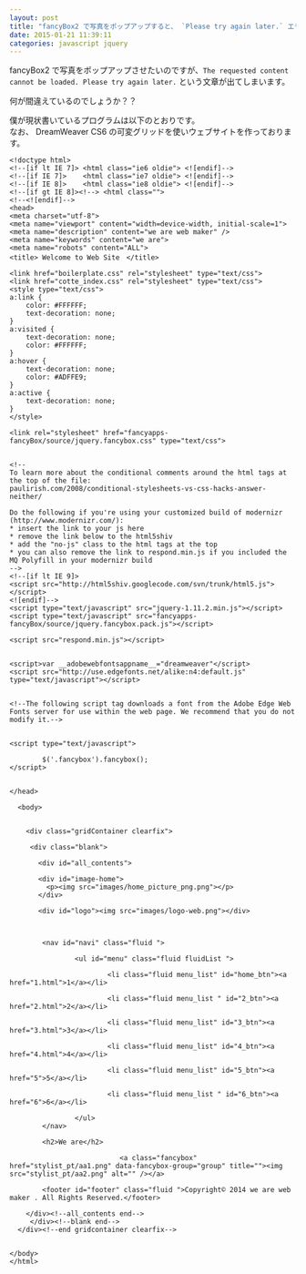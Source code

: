 ```yaml
---
layout: post
title: "fancyBox2 で写真をポップアップすると、 `Please try again later.` エラーが表示される"
date: 2015-01-21 11:39:11
categories: javascript jquery
---
```

<p>fancyBox2 で写真をポップアップさせたいのですが、<code>The requested content cannot be loaded. Please try again later.</code> という文章が出てしまいます。</p>

<p>何が間違えているのでしょうか？？</p>

<p>僕が現状書いているプログラムは以下のとおりです。<br>
なお、 DreamWeaver CS6 の可変グリッドを使いウェブサイトを作っております。</p>

<pre><code>&lt;!doctype html&gt;
&lt;!--[if lt IE 7]&gt; &lt;html class="ie6 oldie"&gt; &lt;![endif]--&gt;
&lt;!--[if IE 7]&gt;    &lt;html class="ie7 oldie"&gt; &lt;![endif]--&gt;
&lt;!--[if IE 8]&gt;    &lt;html class="ie8 oldie"&gt; &lt;![endif]--&gt;
&lt;!--[if gt IE 8]&gt;&lt;!--&gt; &lt;html class=""&gt;
&lt;!--&lt;![endif]--&gt;
&lt;head&gt;
&lt;meta charset="utf-8"&gt;
&lt;meta name="viewport" content="width=device-width, initial-scale=1"&gt;
&lt;meta name="description" content="we are web maker" /&gt;
&lt;meta name="keywords" content="we are"&gt;
&lt;meta name="robots" content="ALL"&gt;
&lt;title&gt; Welcome to Web Site　&lt;/title&gt;

&lt;link href="boilerplate.css" rel="stylesheet" type="text/css"&gt;
&lt;link href="cotte_index.css" rel="stylesheet" type="text/css"&gt;
&lt;style type="text/css"&gt;
a:link {
    color: #FFFFFF;
    text-decoration: none;
}
a:visited {
    text-decoration: none;
    color: #FFFFFF;
}
a:hover {
    text-decoration: none;
    color: #ADFFE9;
}
a:active {
    text-decoration: none;
}
&lt;/style&gt;

&lt;link rel="stylesheet" href="fancyapps-fancyBox/source/jquery.fancybox.css" type="text/css"&gt;


&lt;!-- 
To learn more about the conditional comments around the html tags at the top of the file:
paulirish.com/2008/conditional-stylesheets-vs-css-hacks-answer-neither/

Do the following if you're using your customized build of modernizr (http://www.modernizr.com/):
* insert the link to your js here
* remove the link below to the html5shiv
* add the "no-js" class to the html tags at the top
* you can also remove the link to respond.min.js if you included the MQ Polyfill in your modernizr build 
--&gt;
&lt;!--[if lt IE 9]&gt;
&lt;script src="http://html5shiv.googlecode.com/svn/trunk/html5.js"&gt;&lt;/script&gt;
&lt;![endif]--&gt;
&lt;script type="text/javascript" src="jquery-1.11.2.min.js"&gt;&lt;/script&gt;
&lt;script type="text/javascript" src="fancyapps-fancyBox/source/jquery.fancybox.pack.js"&gt;&lt;/script&gt;

&lt;script src="respond.min.js"&gt;&lt;/script&gt;


&lt;script&gt;var __adobewebfontsappname__="dreamweaver"&lt;/script&gt;
&lt;script src="http://use.edgefonts.net/alike:n4:default.js" type="text/javascript"&gt;&lt;/script&gt;


&lt;!--The following script tag downloads a font from the Adobe Edge Web Fonts server for use within the web page. We recommend that you do not modify it.--&gt;


&lt;script type="text/javascript"&gt;

        $('.fancybox').fancybox();
&lt;/script&gt;


&lt;/head&gt;

  &lt;body&gt;


    &lt;div class="gridContainer clearfix"&gt;

     &lt;div class="blank"&gt;

       &lt;div id="all_contents"&gt;

       &lt;div id="image-home"&gt;
         &lt;p&gt;&lt;img src="images/home_picture_png.png"&gt;&lt;/p&gt;
       &lt;/div&gt;

       &lt;div id="logo"&gt;&lt;img src="images/logo-web.png"&gt;&lt;/div&gt;



        &lt;nav id="navi" class="fluid "&gt;

                &lt;ul id="menu" class="fluid fluidList "&gt;

                        &lt;li class="fluid menu_list" id="home_btn"&gt;&lt;a href="1.html"&gt;1&lt;/a&gt;&lt;/li&gt; 

                        &lt;li class="fluid menu_list " id="2_btn"&gt;&lt;a href="2.html"&gt;2&lt;/a&gt;&lt;/li&gt;

                        &lt;li class="fluid menu_list" id="3_btn"&gt;&lt;a href="3.html"&gt;3&lt;/a&gt;&lt;/li&gt;

                        &lt;li class="fluid menu_list" id="4_btn"&gt;&lt;a href="4.html"&gt;4&lt;/a&gt;&lt;/li&gt;

                        &lt;li class="fluid menu_list" id="5_btn"&gt;&lt;a href="5"&gt;5&lt;/a&gt;&lt;/li&gt;

                        &lt;li class="fluid menu_list " id="6_btn"&gt;&lt;a href="6"&gt;6&lt;/a&gt;&lt;/li&gt;

                &lt;/ul&gt;
        &lt;/nav&gt;

        &lt;h2&gt;We are&lt;/h2&gt;

                           &lt;a class="fancybox" href="stylist_pt/aa1.png" data-fancybox-group="group" title=""&gt;&lt;img src="stylist_pt/aa2.png" alt="" /&gt;&lt;/a&gt;

        &lt;footer id="footer" class="fluid "&gt;Copyright© 2014 we are web maker . All Rights Reserved.&lt;/footer&gt;

    &lt;/div&gt;&lt;!--all_contents end--&gt;
     &lt;/div&gt;&lt;!--blank end--&gt;
  &lt;/div&gt;&lt;!--end gridcontainer clearfix--&gt;


&lt;/body&gt;
&lt;/html&gt;
</code></pre>
